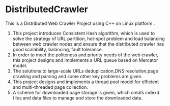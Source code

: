 DistributedCrawler
==================

This is a Distributed Web Crawler Project using C++ on Linux platform . 
1. This project introduces Consistent Hash algorithm, which is used to solve the strategy of URL partition, hot-spot problem and load balancing between web crawler nodes and ensure that the distributed crawler has good scalability, balancing, fault tolerance.  
2. In order to meet the politeness and priority needs of the web crawler, this project designs and implements a URL queue based on Mercator model.  
3. The solutions to large-scale URLs deduplication,DNS resolution,page crawling and parsing and some other key problems are given.  
4. This project designs and implements a thread pool model for efficient and  multi-threaded page collection.  
5. A scheme for downloaded page storage is given, which creats indexd files and data files to manage and store the downloaded data.
